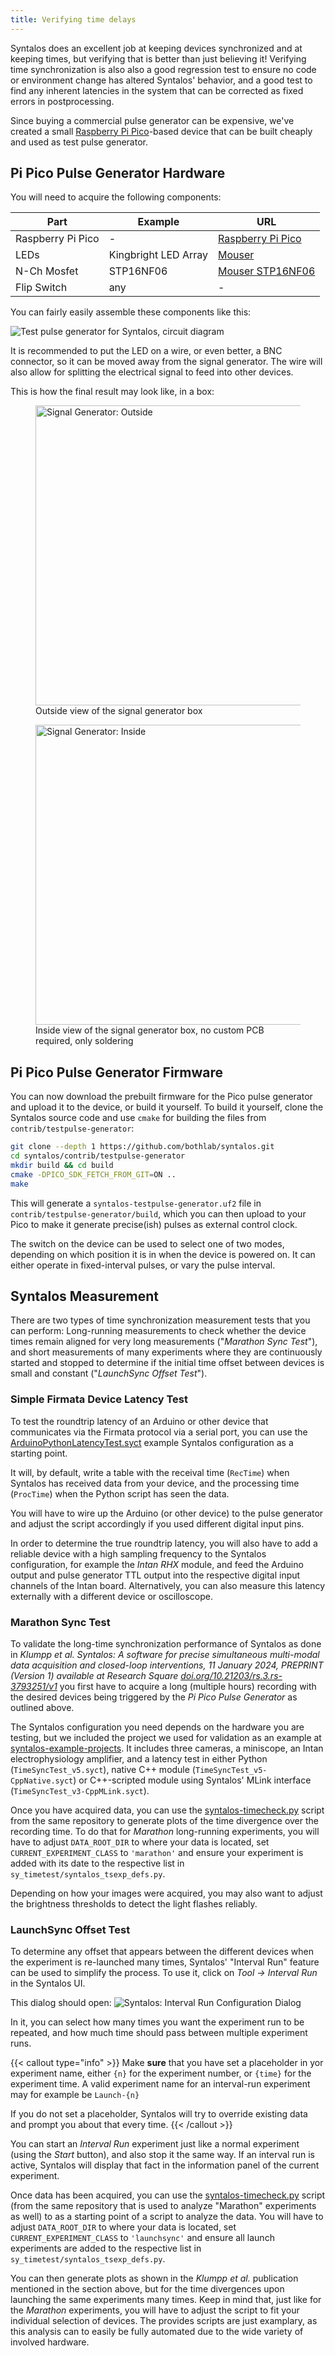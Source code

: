 ```yaml
---
title: Verifying time delays
---
```


Syntalos does an excellent job at keeping devices synchronized and at keeping times,
but verifying that is better than just believing it!
Verifying time synchronization is also also a good regression test to ensure no code or
environment change has altered Syntalos' behavior, and a good test to find any inherent
latencies in the system that can be corrected as fixed errors in postprocessing.

Since buying a commercial pulse generator can be expensive, we've created a small
[Raspberry Pi Pico](https://www.raspberrypi.com/products/raspberry-pi-pico/)-based device
that can be built cheaply and used as test pulse generator.

## Pi Pico Pulse Generator Hardware

You will need to acquire the following components:

| Part              | Example              | URL   |
| ----------------- | -------------------- | ----- |
| Raspberry Pi Pico | -                    | [Raspberry Pi Pico](https://www.raspberrypi.com/products/raspberry-pi-pico/) |
| LEDs              | Kingbright LED Array | [Mouser](https://www.mouser.de/ProductDetail/Kingbright/DE4SGD?qs=sGAEpiMZZMsdbfY7qIGLUvw%2FdtA4j7R5F%252BhvryFj4Zw%3D) |
| N-Ch Mosfet       | STP16NF06            | [Mouser STP16NF06](https://www.mouser.de/ProductDetail/STMicroelectronics/STP16NF06?qs=FOlmdCx%252BAA3QgI0ylnH1gA%3D%3D) |
| Flip Switch       | any                  | - |


You can fairly easily assemble these components like this:

![Test pulse generator for Syntalos, circuit diagram](https://raw.githubusercontent.com/syntalos/syntalos/master/contrib/testpulse-generator/circuit/TestpulseGenerator.svg)

It is recommended to put the LED on a wire, or even better, a BNC connector, so it can be moved away from the signal generator.
The wire will also allow for splitting the electrical signal to feed into other devices.

This is how the final result may look like, in a box:

<figure>
    <img src="/images/signalgen-outside.avif" width="480" alt="Signal Generator: Outside" loading="lazy">
    <figcaption>Outside view of the signal generator box</figcaption>
</figure>

<figure>
    <img src="/images/signalgen-inside.avif" width="480" alt="Signal Generator: Inside" loading="lazy">
    <figcaption>Inside view of the signal generator box, no custom PCB required, only soldering</figcaption>
</figure>


## Pi Pico Pulse Generator Firmware

You can now download the prebuilt firmware for the Pico pulse generator and upload it to the device,
or build it yourself.
To build it yourself, clone the Syntalos source code and use `cmake` for building the files
from `contrib/testpulse-generator`:

```bash
git clone --depth 1 https://github.com/bothlab/syntalos.git
cd syntalos/contrib/testpulse-generator
mkdir build && cd build
cmake -DPICO_SDK_FETCH_FROM_GIT=ON ..
make
```

This will generate a `syntalos-testpulse-generator.uf2` file in `contrib/testpulse-generator/build`, which you
can then upload to your Pico to make it generate precise(ish) pulses as external control clock.

The switch on the device can be used to select one of two modes, depending on which position it is in when the device is powered on.
It can either operate in fixed-interval pulses, or vary the pulse interval.


## Syntalos Measurement

There are two types of time synchronization measurement tests that you can perform:
Long-running measurements to check whether the device times remain aligned for very long measurements ("*Marathon Sync Test*"),
and short measurements of many experiments where they are continuously started and stopped to determine if the initial time offset
between devices is small and constant ("*LaunchSync Offset Test*").

### Simple Firmata Device Latency Test

To test the roundtrip latency of an Arduino or other device that communicates via the Firmata protocol via a serial port,
you can use the [ArduinoPythonLatencyTest.syct](https://github.com/syntalos/syntalos/raw/refs/heads/master/tests/demos/device-dependent/ArduinoPythonLatencyTest.syct)
example Syntalos configuration as a starting point.

It will, by default, write a table with the receival time (`RecTime`) when Syntalos has received data from your device, and the processing time (`ProcTime`) when the
Python script has seen the data.

You will have to wire up the Arduino (or other device) to the pulse generator and adjust the script accordingly if you used different digital input pins.

In order to determine the true roundtrip latency, you will also have to add a reliable device with a high sampling frequency to the Syntalos configuration,
for example the *Intan RHX* module, and feed the Arduino output and pulse generator TTL output into the respective digital input channels of the Intan board.
Alternatively, you can also measure this latency externally with a different device or oscilloscope.

### Marathon Sync Test

To validate the long-time synchronization performance of Syntalos as done in
*Klumpp et al. Syntalos: A software for precise simultaneous multi-modal data acquisition and closed-loop interventions, 11 January 2024,
PREPRINT (Version 1) available at Research Square [doi.org/10.21203/rs.3.rs-3793251/v1](https://doi.org/10.21203/rs.3.rs-3793251/v1)*
you first have to acquire a long (multiple hours) recording with the desired devices being triggered by the *Pi Pico Pulse Generator* as
outlined above.

The Syntalos configuration you need depends on the hardware you are testing, but we included the project we used for validation as an
example at [syntalos-example-projects](https://github.com/syntalos/timing-validation/tree/main/syntalos-example-projects).
It includes three cameras, a miniscope, an Intan electrophysiology amplifier, and a latency test in either Python (`TimeSyncTest_v5.syct`),
native C++ module (`TimeSyncTest_v5-CppNative.syct`) or C++-scripted module using Syntalos' MLink interface (`TimeSyncTest_v3-CppMLink.syct`).

Once you have acquired data, you can use the [syntalos-timecheck.py](https://github.com/syntalos/timing-validation/) script from the same
repository to generate plots of the time divergence over the recording time. To do that for *Marathon* long-running experiments,
you will have to adjust `DATA_ROOT_DIR` to where your data is located, set `CURRENT_EXPERIMENT_CLASS` to `'marathon'` and ensure your experiment
is added with its date to the respective list in `sy_timetest/syntalos_tsexp_defs.py`.

Depending on how your images were acquired, you may also want to adjust the brightness thresholds to detect the light flashes reliably.

### LaunchSync Offset Test

To determine any offset that appears between the different devices when the experiment is re-launched many times, Syntalos' "Interval Run"
feature can be used to simplify the process. To use it, click on *Tool → Interval Run* in the Syntalos UI.

This dialog should open:
![Syntalos: Interval Run Configuration Dialog](/images/syntalos-intervalrun.avif)

In it, you can select how many times you want the experiment run to be repeated, and how much time should pass between multiple experiment
runs.

{{< callout type="info" >}}
Make **sure** that you have set a placeholder in yor experiment name, either `{n}` for the experiment number, or
`{time}` for the experiment time.
A valid experiment name for an interval-run experiment may for example be `Launch-{n}`

If you do not set a placeholder, Syntalos will try to override existing data and prompt you about that every time.
{{< /callout >}}

You can start an *Interval Run* experiment just like a normal experiment (using the *Start* button), and also stop it the same way.
If an interval run is active, Syntalos will display that fact in the information panel of the current experiment.

Once data has been acquired, you can use the [syntalos-timecheck.py](https://github.com/syntalos/timing-validation/) script (from the same
repository that is used to analyze "Marathon" experiments as well) to as a starting point of a script to analyze the data.
You will have to adjust `DATA_ROOT_DIR` to where your data is located, set `CURRENT_EXPERIMENT_CLASS` to `'launchsync'` and ensure all launch experiments
are added to the respective list in `sy_timetest/syntalos_tsexp_defs.py`.

You can then generate plots as shown in the *Klumpp et al.* publication mentioned in the section above, but for the time divergences upon launching
the same experiments many times.
Keep in mind that, just like for the *Marathon* experiments, you will have to adjust the script to fit your individual selection of devices.
The provides scripts are just examplary, as this analysis can to easily be fully automated due to the wide variety of involved hardware.
